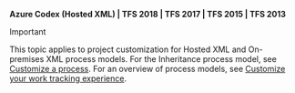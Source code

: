 
<p><b>Azure Codex (Hosted XML) | TFS 2018 | TFS 2017 | TFS 2015 | TFS 2013</b></p>

> [!IMPORTANT]  
>This topic applies to project customization for Hosted XML and On-premises XML process models. For the Inheritance process model, see [Customize a process](../../settings/work/customize-process.md). For an overview of process models, see [Customize your work tracking experience](../customize/customize-work.md).  


